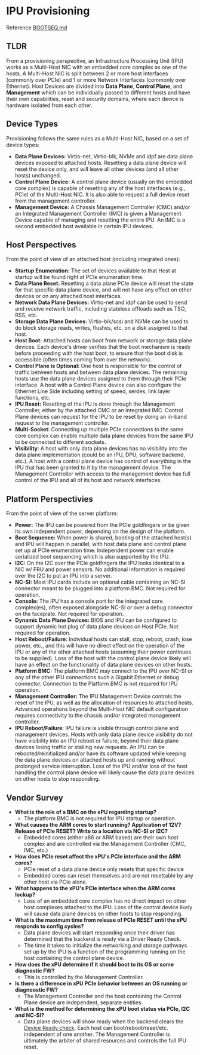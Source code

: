 # IPU Provisioning

Reference [BOOTSEQ.md](./BOOTSEQ.md)

## TLDR

From a provisioning perspective, an Infrastructure Processing Unit (IPU) works
as a Multi-Host NIC with an embedded core complex as one of the hosts. A
Multi-Host NIC is split between 2 or more host interfaces (commonly over PCIe)
and 1 or more Network Interfaces (commonly over Ethernet).  Host Devices
are divided into **Data Plane**, **Control Plane**, and **Management**
which can be individually passed to different hosts and have their own
capabilities, reset and security domains, where each device is hardware
isolated from each other.

## Device Types

Provisioning follows the same rules as a Multi-Host NIC, based on a set of
device types:
* **Data Plane Devices:** Virtio-net, Virtio-blk, NVMe and idpf are data
plane devices exposed to attached hosts.  Resetting a data plane device will
reset the device only, and will leave all other devices (and all other hosts)
unchanged.
* **Control Plane Device:** A control plane device (usually on the embedded
core complex) is capable of resetting any of the host interfaces (e.g., PCIe)
of the Multi-Host NIC. It is also able to request a full device reset from the
management controller.
* **Management Device:** A Chassis Management Controller (CMC) and/or an
Integrated Management Controller (IMC) is given a Management Device capable of
managing and resetting the entire IPU. An IMC is a second embedded host
available in certain IPU devices.

## Host Perspectives

From the point of view of an attached host (including integrated ones):

* **Startup Enumeration:** The set of devices available to that Host at startup
will be found right at PCIe enumeration time.
* **Data Plane Reset:** Resetting a data plane PCIe device will reset the state
for that specific data plane device, and will not have any effect on other
devices or on any attached host interfaces.
* **Network Data Plane Devices:** Virtio-net and idpf can be used to send and
receive network traffic, including stateless offloads such as TSO, RSS, etc.
* **Storage Data Plane Devices:** Virtio-blk/scsi and NVMe can be used to do
block storage reads, writes, flushes, etc. on a disk assigned to that host.
* **Host Boot:** Attached hosts can boot from network or storage data plane
devices.  Each device's driver verifies that the boot mechanism is ready
before proceeding with the host boot, to ensure that the boot disk is accessible
(often times coming from over the network).
* **Control Plane is Optional:** One host is responsible for the control of
traffic between hosts and between data plane devices. The remaining hosts use
the data plane devices assigned to them through their PCIe interface. A host
with a Control Plane device can also configure the Ethernet Line Side
including setting of speed, serdes, link layer functions, etc.
* **IPU Reset:** Resetting of the IPU is done through the Management Controller,
either by the attached CMC or an integrated IMC. Control Plane devices can
request for the IPU to be reset by doing an in-band request to the
management controller.
* **Multi-Socket**: Connecting up multiple PCIe connections to the same core
complex can enable multiple data plane devices from
the same IPU to be connected to different sockets.
* **Visibility**:  A host with only data plane devices has no visibility into
the data plane implementation (could be an IPU, DPU, software backend, etc.).
A host with a control plane device has control of everything in the IPU that
has been granted to it by the management device.  The Management Controller
with access to the management device has full control of the IPU and all of its
host and network interfaces.

## Platform Perspectivies

From the point of view of the server platform:
* **Power:** The IPU can be powered from the PCIe goldfingers or be given its own
independent power, depending on the design of the platform.
* **Boot Sequence:** When power is shared, booting of the attached host(s) and
IPU will happen in parallel, with host data plane and control plane set up
at PCIe enumeration time. Independent power can enable serialized boot
sequencing which is also supported by the IPU.
* **I2C:** On the I2C over the PCIe goldfingers the IPU looks identical to a NIC
w/ FRU and power sensors. No additional information is required over the I2C
to put an IPU into a server.
* **NC-SI:** Most IPU cards include an optional cable containing an NC-SI
connector meant to be plugged into a platform BMC.  Not required for operation.
* **Console:** The IPU has a console port for the integrated core complex(es),
often exposed alongside NC-SI or over
a debug connector on the faceplate. Not required for operation.
* **Dynamic Data Plane Devices:** BIOS and IPU can be configured to support
dynamic hot plug of data plane devices on Host PCIe.
Not required for operation.
* **Host Reboot/Failure:** Individual hosts can stall, stop, reboot, crash, 
lose power, etc., and this will have no direct effect on the operation of the
IPU or any of the other attached hosts (assuming their power continues to be
supplied).
Loss of the host with the control plane device likely will have an effect on
the functionality of data plane devices on other hosts. 
* **Platform BMC:** The platform BMC may connect to the IPU over NC-SI or any of
the other IPU connections such a Gigabit Ethernet or debug connector.
Connection to the Platform BMC is not required for IPU operation.
* **Management Controller:** The IPU Management Device controls the
reset of the IPU, as well as the allocation of resources to attached hosts.
Advanced operations beyond the Multi-Host NIC default configuration requires
connectivity to the chassis and/or integrated management controller.
* **IPU Reboot/Failure**: IPU failure is visible through control plane and
management devices.  Hosts with only data plane device visibility do not have
visibility into an IPU reboot or failure, beyond their data plane devices
losing traffic or stalling new requests. An IPU can be rebooted/reinitialized
and/or have its software updated while keeping the data plane devices on
attached hosts up and running without prolonged service interruption. Loss
of the IPU and/or loss of the host handling the control plane device will
likely cause the data plane devices on other hosts to stop responding.

## Vendor Survey

* **What is the role of a BMC on the xPU regarding startup?**
  * The platform BMC is not required for IPU startup or operation.
* **What causes the ARM cores to start running? Application of 12V? Release of PCIe RESET? Write to a location via NC-SI or I2C?**
  * Embedded cores (either x86 or ARM based) are their own host complex and
are controlled via the Management Controller (CMC, IMC, etc.)
* **How does PCIe reset affect the xPU's PCIe interface and the ARM cores?**
  * PCIe reset of a data plane device only resets that specific device
  * Embedded cores can reset themselves and are not resettable by any other
host via PCIe alone.
* **What happens to the xPU's PCIe interface when the ARM cores lockup?**
  * Loss of an embedded core complex has no direct impact on other host
complexes attached to the IPU. Loss of the control device likely will cause
data plane devices on other hosts to stop responding.
* **What is the maximum time from release of PCIe RESET until the xPU responds to config cycles?**
  * Data plane devices will start responding once their driver has determined
that the backend is ready via a Driver Ready Check.
  * The time it takes to initialize the networking and storage pathways set up
by the IPU is a function of the programming running on the host containing the
control plane device.
* **How does the xPU determine if it should boot to its OS or some diagnostic FW?**
  * This is controlled by the Management Controller.
* **Is there a difference in xPU PCIe behavior between an OS running or diagnoostic FW?**
  * The Management Controller and the host containing the Control Plane device
are independent, separate entities.
* **What is the method for determining the xPU boot status via PCIe, I2C and NC-SI?**
  * Data plane devices will show ready when the backend clears the
[Device Ready check](COORDINATION.md#2-driver-ready-check). Each host can boot/reboot/reset/etc. independent of one another.
The Management Controller is ultimately the arbiter of shared resources and
controls the full IPU reset.
